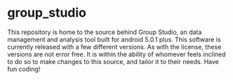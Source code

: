 # group_studio
This repository is home to the source behind Group Studio, an data management and analysis tool built for android 5.0.1 plus. This software is currently released with a few different versions. As with the license, these versions are not error free. It is within the ability of whomever feels inclined to do so to make changes to this source, and tailor it to their needs. Have fun coding!
